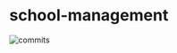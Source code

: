 # school-management

![commits](https://user-images.githubusercontent.com/66142497/84284662-c7ff3480-ab3c-11ea-9f87-f44cd9a5b932.PNG)
